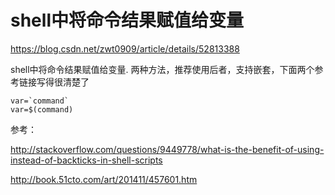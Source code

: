 # shell中将命令结果赋值给变量

https://blog.csdn.net/zwt0909/article/details/52813388

shell中将命令结果赋值给变量. 两种方法，推荐使用后者，支持嵌套，下面两个参考链接写得很清楚了

```shell
var=`command`
var=$(command)
```

参考：

http://stackoverflow.com/questions/9449778/what-is-the-benefit-of-using-instead-of-backticks-in-shell-scripts



http://book.51cto.com/art/201411/457601.htm